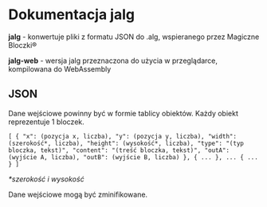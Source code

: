 # Dokumentacja jalg

**jalg** - konwertuje pliki z formatu JSON do .alg, wspieranego przez Magiczne Bloczki®

**jalg-web** - wersja jalg przeznaczona do użycia w przeglądarce, kompilowana do WebAssembly

## JSON

Dane wejściowe powinny być w formie tablicy obiektów. Każdy obiekt reprezentuje 1 bloczek.

`
[
	{
		"x": (pozycja x, liczba),
		"y": (pozycja y, liczba),
		"width": (szerokość*, liczba),
		"height": (wysokość*, liczba),
		"type": "(typ bloczka, tekst)",
		"content": "(treść bloczka, tekst)",
		"outA": (wyjście A, liczba),
		"outB": (wyjście B, liczba)
	},
	{
		...
	},
	...
	{
		...
	}
]
`

*\*szerokość i wysokość* 

Dane wejściowe mogą być zminifikowane.
